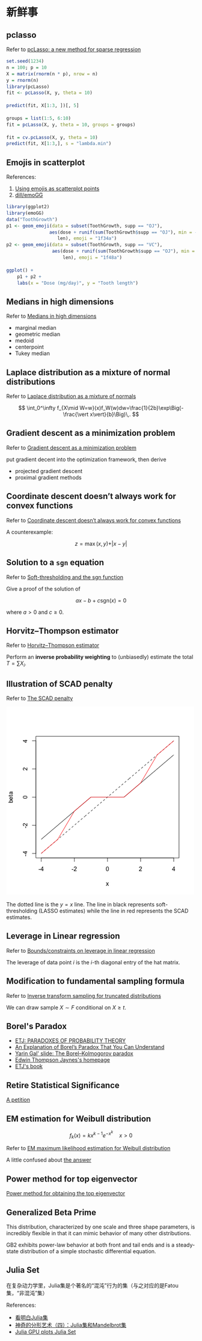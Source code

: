 # 新鲜事

## pclasso

Refer to [pcLasso: a new method for sparse regression](https://statisticaloddsandends.wordpress.com/)

```r
set.seed(1234)
n = 100; p = 10
X = matrix(rnorm(n * p), nrow = n)
y = rnorm(n)
library(pcLasso)
fit <- pcLasso(X, y, theta = 10)

predict(fit, X[1:3, ])[, 5]

groups = list(1:5, 6:10)
fit = pcLasso(X, y, theta = 10, groups = groups)

fit = cv.pcLasso(X, y, theta = 10)
predict(fit, X[1:3,], s = "lambda.min")
```

## Emojis in scatterplot

References:

1. [Using emojis as scatterplot points](https://statisticaloddsandends.wordpress.com/2018/12/28/using-emojis-as-scatterplot-points/)
2. [dill/emoGG](https://github.com/dill/emoGG)

```r
library(ggplot2)
library(emoGG)
data("ToothGrowth")
p1 <- geom_emoji(data = subset(ToothGrowth, supp == "OJ"),
                aes(dose + runif(sum(ToothGrowth$supp == "OJ"), min = -0.2, max = 0.2),
                   len), emoji = "1f34a")
p2 <- geom_emoji(data = subset(ToothGrowth, supp == "VC"),
                 aes(dose + runif(sum(ToothGrowth$supp == "OJ"), min = -0.2, max = 0.2),
                     len), emoji = "1f48a")

ggplot() +
    p1 + p2 +
    labs(x = "Dose (mg/day)", y = "Tooth length")
```

## Medians in high dimensions

Refer to [Medians in high dimensions](https://statisticaloddsandends.wordpress.com/2018/12/21/medians-in-high-dimensions/)

- marginal median
- geometric median
- medoid
- centerpoint
- Tukey median

## Laplace distribution as a mixture of normal distributions

Refer to [Laplace distribution as a mixture of normals](https://statisticaloddsandends.wordpress.com/2018/12/21/laplace-distribution-as-a-mixture-of-normals/)

$$
\int_0^\infty f_{X\mid W=w}(x)f_W(w)dw=\frac{1}{2b}\exp\Big(-\frac{\vert x\vert}{b}\Big)\,.
$$

## Gradient descent as a minimization problem

Refer to [Gradient descent as a minimization problem](https://statisticaloddsandends.wordpress.com/2018/11/09/gradient-descent-as-a-minimization-problem/)

put gradient decent into the optimization framework, then derive

- projected gradient descent
- proximal gradient methods

## Coordinate descent doesn’t always work for convex functions

Refer to [Coordinate descent doesn’t always work for convex functions](https://statisticaloddsandends.wordpress.com/2018/10/30/coordinate-descent-doesnt-always-work-for-convex-functions/)

A counterexample:

$$
z=\max(x,y)+\vert x-y\vert
$$

## Solution to a `sgn` equation

Refer to [Soft-thresholding and the sgn function](https://statisticaloddsandends.wordpress.com/2018/10/29/soft-thresholding-and-the-sgn-function/)

Give a proof of the solution of

$$
ax-b+c\mathrm{sgn}(x)=0
$$

where $a>0$ and $c\ge 0$.

## Horvitz–Thompson estimator

Refer to [Horvitz–Thompson estimator](https://statisticaloddsandends.wordpress.com/2018/10/18/horvitz-thompson-estimator/)

Perform an **inverse probability weighting** to (unbiasedly) estimate the total $T=\sum X_i$.

## Illustration of SCAD penalty

Refer to [The SCAD penalty](https://statisticaloddsandends.wordpress.com/2018/07/31/the-scad-penalty/)

![](scad1.png)

The dotted line is the $y=x$ line. The line in black represents soft-thresholding (LASSO estimates) while the line in red represents the SCAD estimates.

## Leverage in Linear regression

Refer to [Bounds/constraints on leverage in linear regression](https://statisticaloddsandends.wordpress.com/2018/07/30/bounds-constraints-on-leverage-in-linear-regression/)

The leverage of data point $i$ is the $i$-th diagonal entry of the hat matrix.

## Modification to fundamental sampling formula

Refer to [Inverse transform sampling for truncated distributions](https://statisticaloddsandends.wordpress.com/2018/01/28/inverse-transform-sampling-for-truncated-distributions/#comments)

We can draw sample $X\sim F$ conditional on $X\ge t$.

## Borel's Paradox

- [ETJ: PARADOXES OF PROBABILITY THEORY](http://omega.albany.edu:8008/ETJ-PDF/cc15t.pdf)
- [An Explanation of Borel’s Paradox That You Can Understand](http://gandenberger.org/2013/07/22/borels-paradox/)
- [Yarin Gal' slide: The Borel–Kolmogorov paradox](http://www.cs.ox.ac.uk/people/yarin.gal/website/PDFs/Short-talk-03-2014.pdf)
- [Edwin Thompson Jaynes's homepage](https://bayes.wustl.edu/etj/etj.html)
- [ETJ's book](http://omega.albany.edu:8008/JaynesBook.html)

## Retire Statistical Significance

[A petition](https://statmodeling.stat.columbia.edu/2019/03/05/abandon-retire-statistical-significance-your-chance-to-sign-a-petition/)

## EM estimation for Weibull distribution

$$
f_k(x) = k x^{k-1} e^{-x^k} \quad x >0
$$

Refer to [EM maximum likelihood estimation for Weibull distribution](https://stats.stackexchange.com/questions/22787/em-maximum-likelihood-estimation-for-weibull-distribution)

A little confused about [the answer](https://stats.stackexchange.com/a/343568/171750)

## Power method for top eigenvector

[Power method for obtaining the top eigenvector](https://statisticaloddsandends.wordpress.com/2019/03/27/power-method-for-obtaining-the-top-eigenvector/)

## Generalized Beta Prime

This distribution, characterized by one scale and three shape parameters, is incredibly flexible in that it can mimic behavior of many other distributions.

GB2 exhibits power-law behavior at both front and tail ends and is a steady-state distribution of a simple stochastic differential equation.

## Julia Set

在复杂动力学里，Julia集是个著名的“混沌”行为的集（与之对应的是Fatou集，“非混沌”集）

References:

- [看明白Julia集](https://zhuanlan.zhihu.com/p/28378988)
- [神奇的分形艺术（四）：Julia集和Mandelbrot集](http://www.matrix67.com/blog/archives/292)
- [Julia GPU plots Julia Set](https://nextjournal.com/sdanisch/julia-gpu-programming)
